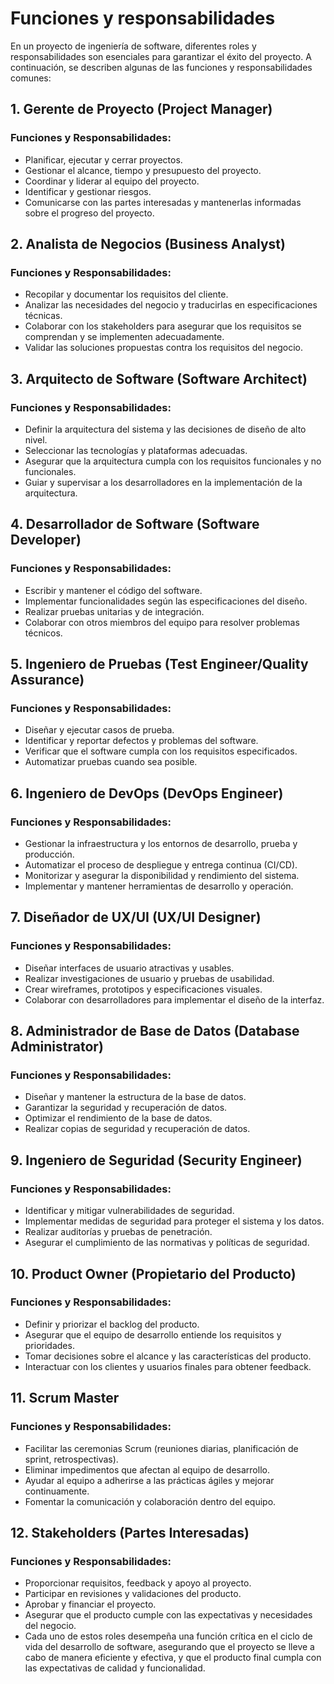 # Funciones y responsabilidades
En un proyecto de ingeniería de software, diferentes roles y responsabilidades son esenciales para garantizar el éxito del proyecto. A continuación, se describen algunas de las funciones y responsabilidades comunes:

## 1. Gerente de Proyecto (Project Manager)
### Funciones y Responsabilidades:

- Planificar, ejecutar y cerrar proyectos.
- Gestionar el alcance, tiempo y presupuesto del proyecto.
- Coordinar y liderar al equipo del proyecto.
- Identificar y gestionar riesgos.
- Comunicarse con las partes interesadas y mantenerlas informadas sobre el progreso del proyecto.

## 2. Analista de Negocios (Business Analyst)
### Funciones y Responsabilidades:

- Recopilar y documentar los requisitos del cliente.
- Analizar las necesidades del negocio y traducirlas en especificaciones técnicas.
- Colaborar con los stakeholders para asegurar que los requisitos se comprendan y se implementen adecuadamente.
- Validar las soluciones propuestas contra los requisitos del negocio.

## 3. Arquitecto de Software (Software Architect)
### Funciones y Responsabilidades:

- Definir la arquitectura del sistema y las decisiones de diseño de alto nivel.
- Seleccionar las tecnologías y plataformas adecuadas.
- Asegurar que la arquitectura cumpla con los requisitos funcionales y no funcionales.
- Guiar y supervisar a los desarrolladores en la implementación de la arquitectura.

## 4. Desarrollador de Software (Software Developer)
### Funciones y Responsabilidades:

- Escribir y mantener el código del software.
- Implementar funcionalidades según las especificaciones del diseño.
- Realizar pruebas unitarias y de integración.
- Colaborar con otros miembros del equipo para resolver problemas técnicos.

## 5. Ingeniero de Pruebas (Test Engineer/Quality Assurance)
### Funciones y Responsabilidades:

- Diseñar y ejecutar casos de prueba.
- Identificar y reportar defectos y problemas del software.
- Verificar que el software cumpla con los requisitos especificados.
- Automatizar pruebas cuando sea posible.

## 6. Ingeniero de DevOps (DevOps Engineer)
### Funciones y Responsabilidades:

- Gestionar la infraestructura y los entornos de desarrollo, prueba y producción.
- Automatizar el proceso de despliegue y entrega continua (CI/CD).
- Monitorizar y asegurar la disponibilidad y rendimiento del sistema.
- Implementar y mantener herramientas de desarrollo y operación.

## 7. Diseñador de UX/UI (UX/UI Designer)
### Funciones y Responsabilidades:

- Diseñar interfaces de usuario atractivas y usables.
- Realizar investigaciones de usuario y pruebas de usabilidad.
- Crear wireframes, prototipos y especificaciones visuales.
- Colaborar con desarrolladores para implementar el diseño de la interfaz.

## 8. Administrador de Base de Datos (Database Administrator)
### Funciones y Responsabilidades:

- Diseñar y mantener la estructura de la base de datos.
- Garantizar la seguridad y recuperación de datos.
- Optimizar el rendimiento de la base de datos.
- Realizar copias de seguridad y recuperación de datos.

## 9. Ingeniero de Seguridad (Security Engineer)
### Funciones y Responsabilidades:

- Identificar y mitigar vulnerabilidades de seguridad.
- Implementar medidas de seguridad para proteger el sistema y los datos.
- Realizar auditorías y pruebas de penetración.
- Asegurar el cumplimiento de las normativas y políticas de seguridad.

## 10. Product Owner (Propietario del Producto)
### Funciones y Responsabilidades:

- Definir y priorizar el backlog del producto.
- Asegurar que el equipo de desarrollo entiende los requisitos y prioridades.
- Tomar decisiones sobre el alcance y las características del producto.
- Interactuar con los clientes y usuarios finales para obtener feedback.

## 11. Scrum Master
### Funciones y Responsabilidades:

- Facilitar las ceremonias Scrum (reuniones diarias, planificación de sprint, retrospectivas).
- Eliminar impedimentos que afectan al equipo de desarrollo.
- Ayudar al equipo a adherirse a las prácticas ágiles y mejorar continuamente.
- Fomentar la comunicación y colaboración dentro del equipo.

## 12. Stakeholders (Partes Interesadas)
### Funciones y Responsabilidades:

- Proporcionar requisitos, feedback y apoyo al proyecto.
- Participar en revisiones y validaciones del producto.
- Aprobar y financiar el proyecto.
- Asegurar que el producto cumple con las expectativas y necesidades del negocio.
- Cada uno de estos roles desempeña una función crítica en el ciclo de vida del desarrollo de software, asegurando que el proyecto se lleve a cabo de manera eficiente y efectiva, y que el producto final cumpla con las expectativas de calidad y funcionalidad.